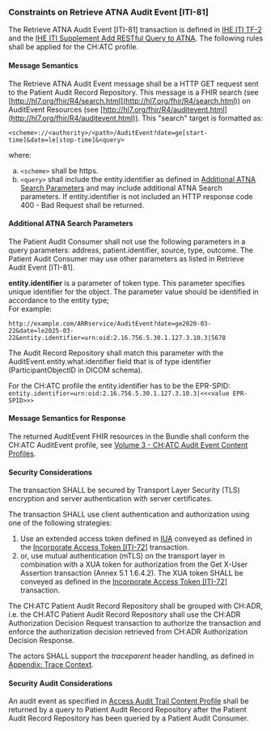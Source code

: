 ### Constraints on Retrieve ATNA Audit Event [ITI-81]

The Retrieve ATNA Audit Event [ITI-81] transaction is defined in [IHE ITI TF-2](https://profiles.ihe.net/ITI/TF/Volume2/index.html) and the [IHE ITI Supplement Add RESTful Query to ATNA](https://www.ihe.net/uploadedFiles/Documents/ITI/IHE_ITI_Suppl_RESTful-ATNA.pdf). The following rules shall be applied for the CH:ATC profile.

#### Message Semantics

The Retrieve ATNA Audit Event message shall be a HTTP GET request sent to the Patient Audit Record Repository. This message is a FHIR search (see [http://hl7.org/fhir/R4/search.html](http://hl7.org/fhir/R4/search.html)) on AuditEvent Resources (see [http://hl7.org/fhir/R4/auditevent.html](http://hl7.org/fhir/R4/auditevent.html)). This "search" target is formatted as:

``` http
<scheme>://<authority>/<path>/AuditEvent?date=ge[start-time]&date=le[stop-time]&<query>
```

where:

<ol type="a">
  <li>
    <code>&lt;scheme&gt;</code> shall be https.
  </li>
  <li>
    <code>&lt;query&gt;</code> shall include the entity.identifier as defined in <a href="#additional-atna-search-parameters">Additional ATNA Search Parameters</a> and may include additional ATNA Search parameters. If entity.identifier is not included an HTTP response code 400 - Bad Request shall be returned.
  </li>
</ol>


#### Additional ATNA Search Parameters

The Patient Audit Consumer shall not use the following parameters in a query parameters: address, patient.identifier, source, type, outcome. The Patient Audit Consumer may use other parameters as listed in Retrieve Audit Event [ITI-81].

**entity.identifier** is a parameter of token type. This parameter specifies unique identifier for the object. The parameter value should be identified in accordance to the entity type;   
For example:   
``` http
http://example.com/ARRservice/AuditEvent?date=ge2020-03-22&date=le2025-03-22&entity.identifier=urn:oid:2.16.756.5.30.1.127.3.10.3|5678
```

The Audit Record Repository shall match this parameter with the AuditEvent.entity.what.identifier field that is of type identifier (ParticipantObjectID in DICOM schema).

For the CH:ATC profile the entity.identifier has to be the EPR-SPID:   
`entity.identifier=urn:oid:2.16.756.5.30.1.127.3.10.3|<<<value EPR-SPID>>>`


#### Message Semantics for Response

The returned AuditEvent FHIR resources in the Bundle shall conform the CH:ATC AuditEvent profile, see [Volume 3 - CH:ATC Audit Event Content Profiles](volume3.html).


#### Security Considerations

The transaction SHALL be secured by Transport Layer Security (TLS) encryption and server authentication with
server certificates.

The transaction SHALL use client authentication and authorization using one of the following strategies:
1. Use an extended access token defined in [IUA](iti-iua.html) conveyed as defined in the [Incorporate Access Token [ITI-72]](https://profiles.ihe.net/ITI/IUA/index.html#372-incorporate-access-token-iti-72) transaction.
2. or, use mutual authentication (mTLS) on the transport layer in combination with a XUA token for authorization from the Get X-User Assertion transaction (Annex 5.1 1.6.4.2). The XUA token SHALL be conveyed as defined in the [Incorporate Access Token [ITI-72]](https://profiles.ihe.net/ITI/IUA/index.html#372-incorporate-access-token-iti-72) transaction.

The CH:ATC Patient Audit Record Repository shall be grouped with CH:ADR, i.e. the CH:ATC Patient Audit Record Repository shall use the CH:ADR Authorization Decision Request transaction to authorize the transaction and enforce the authorization decision retrieved from CH:ADR Authorization Decision Response.

The actors SHALL support the _traceparent_ header handling, as defined in [Appendix: Trace Context](tracecontext.html).

#### Security Audit Considerations
An audit event as specified in [Access Audit Trail Content Profile](volume3.html#access-audit-trail-content-profile) shall be returned by a query to Patient Audit Record Repository after the Patient Audit Record Repository has been queried by a Patient Audit Consumer.
